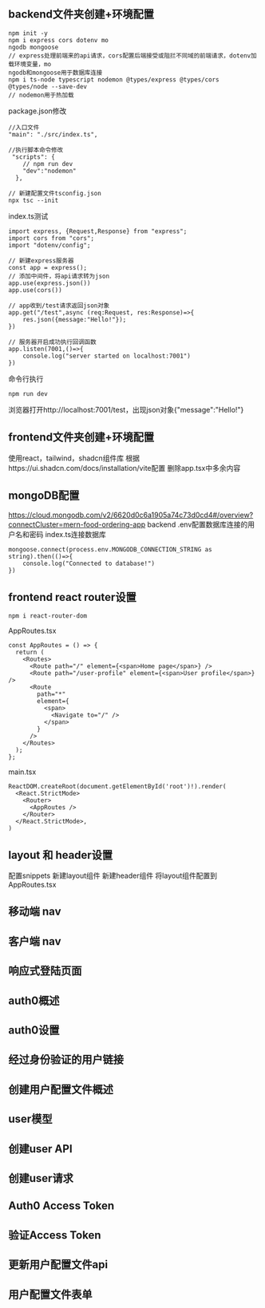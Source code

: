 ## backend文件夹创建+环境配置
```
npm init -y
npm i express cors dotenv mo
ngodb mongoose
// express处理前端来的api请求，cors配置后端接受或阻拦不同域的前端请求，dotenv加载环境变量，mo
ngodb和mongoose用于数据库连接
npm i ts-node typescript nodemon @types/express @types/cors @types/node --save-dev
// nodemon用于热加载
```
package.json修改
```
//入口文件
"main": "./src/index.ts",
```

```
//执行脚本命令修改
 "scripts": {
    // npm run dev
    "dev":"nodemon"
  },
```
```
// 新建配置文件tsconfig.json
npx tsc --init
```
index.ts测试
```
import express, {Request,Response} from "express";
import cors from "cors";
import "dotenv/config";

// 新建express服务器
const app = express();
// 添加中间件，将api请求转为json
app.use(express.json())
app.use(cors())

// app收到/test请求返回json对象
app.get("/test",async (req:Request, res:Response)=>{
    res.json({message:"Hello!"});
})

// 服务器开启成功执行回调函数
app.listen(7001,()=>{
    console.log("server started on localhost:7001")
})
```
命令行执行
```
npm run dev
```
浏览器打开http://localhost:7001/test，出现json对象{"message":"Hello!"}

## frontend文件夹创建+环境配置
使用react，tailwind，shadcn组件库
根据https://ui.shadcn.com/docs/installation/vite配置
删除app.tsx中多余内容

## mongoDB配置
https://cloud.mongodb.com/v2/6620d0c6a1905a74c73d0cd4#/overview?connectCluster=mern-food-ordering-app
backend .env配置数据库连接的用户名和密码
index.ts连接数据库
```
mongoose.connect(process.env.MONGODB_CONNECTION_STRING as string).then(()=>{
    console.log("Connected to database!")
})
```

## frontend react router设置
```
npm i react-router-dom
```
AppRoutes.tsx
```
const AppRoutes = () => {
  return (
    <Routes>
      <Route path="/" element={<span>Home page</span>} />
      <Route path="/user-profile" element={<span>User profile</span>} />
      <Route
        path="*"
        element={
          <span>
            <Navigate to="/" />
          </span>
        }
      />
    </Routes>
  );
};
```
main.tsx
```
ReactDOM.createRoot(document.getElementById('root')!).render(
  <React.StrictMode>
    <Router>
      <AppRoutes />
    </Router>
  </React.StrictMode>,
)

```

## layout 和 header设置
配置snippets
新建layout组件
新建header组件
将layout组件配置到AppRoutes.tsx
## 移动端 nav 

## 客户端 nav 

## 响应式登陆页面

## auth0概述

## auth0设置

## 经过身份验证的用户链接

## 创建用户配置文件概述

## user模型

## 创建user API

## 创建user请求

## Auth0 Access Token

## 验证Access Token

## 更新用户配置文件api

## 用户配置文件表单